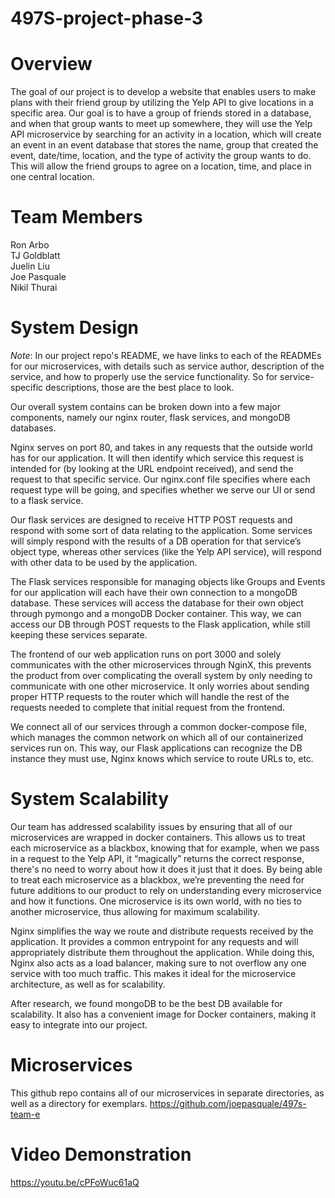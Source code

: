 # 497S-project-phase-3

# Overview
The goal of our project is to develop a website that enables users to make plans with their friend group by utilizing the Yelp API to give locations in a specific area. Our goal is to have a group of friends stored in a database, and when that group wants to meet up somewhere, they will use the Yelp API microservice by searching for an activity in a location, which will create an event in an event database that stores the name, group that created the event, date/time, location, and the type of activity the group wants to do. This will allow the friend groups to agree on a location, time, and place in one central location.

# Team Members
Ron Arbo  
TJ Goldblatt  
Juelin Liu  
Joe Pasquale  
Nikil Thurai  

# System Design
*Note*: In our project repo's README, we have links to each of the READMEs for our microservices, with details such as service author, description of the service, and how to properly use the service functionality. So for service-specific descriptions, those are the best place to look.

Our overall system contains can be broken down into a few major components, namely our nginx router, flask services, and mongoDB databases. 

Nginx serves on port 80, and takes in any requests that the outside world has for our application. It will then identify which service this request is intended for (by looking at the URL endpoint received), and send the request to that specific service. Our nginx.conf file specifies where each request type will be going, and specifies whether we serve our UI or send to a flask service. 

Our flask services are designed to receive HTTP POST requests and respond with some sort of data relating to the application. Some services will simply respond with the results of a DB operation for that service’s object type, whereas other services (like the Yelp API service), will respond with other data to be used by the application. 

The Flask services responsible for managing objects like Groups and Events for our application will each have their own connection to a mongoDB database. These services will access the database for their own object through pymongo and a mongoDB Docker container. This way, we can access our DB through POST requests to the Flask application, while still keeping these services separate. 

The frontend of our web application runs on port 3000 and solely communicates with the other microservices through NginX, this prevents the product from over complicating the overall system by only needing to communicate with one other microservice. It only worries about sending proper HTTP requests to the router which will handle the rest of the requests needed to complete that initial request from the frontend. 

We connect all of our services through a common docker-compose file, which manages the common network on which all of our containerized services run on. This way, our Flask applications can recognize the DB instance they must use, Nginx knows which service to route URLs to, etc. 

# System Scalability

Our team has addressed scalability issues by ensuring that all of our microservices are wrapped in docker containers. This allows us to treat each microservice as a blackbox, knowing that for example, when we pass in a request to the Yelp API, it “magically” returns the correct response, there's no need to worry about how it does it just that it does. By being able to treat each microservice as a blackbox, we’re preventing the need for future additions to our product to rely on understanding every microservice and how it functions. One microservice is its own world, with no ties to another microservice, thus allowing for maximum scalability.

Nginx simplifies the way we route and distribute requests received by the application. It provides a common entrypoint for any requests and will appropriately distribute them throughout the application. While doing this, Nginx also acts as a load balancer, making sure to not overflow any one service with too much traffic. This makes it ideal for the microservice architecture, as well as for scalability.

After research, we found mongoDB to be the best DB available for scalability. It also has a convenient image for Docker containers, making it easy to integrate into our project.

# Microservices
This github repo contains all of our microservices in separate directories, as well as a directory for exemplars. 
https://github.com/joepasquale/497s-team-e

# Video Demonstration
https://youtu.be/cPFoWuc61aQ